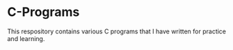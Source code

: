 # C-Programs
This respository contains various C programs  that I have written  for practice and learning.

